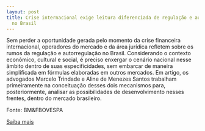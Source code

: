 ```yaml
---
layout: post
title: Crise internacional exige leitura diferenciada de regulação e autorregulação
  no Brasil
---
```

<p>Sem perder a oportunidade gerada pelo momento da crise financeira internacional, operadores do mercado e da área jurídica refletem sobre os rumos da regulação e autorregulação no Brasil. Considerando o contexto econômico, cultural e social, é preciso enxergar o cenário nacional nesse âmbito dentro de suas especificidades, sem embarcar de maneira simplificada em fórmulas elaboradas em outros mercados. Em artigo, os advogados Marcelo Trindade e Aline de Menezes Santos trabalham primeiramente na conceituação desses dois mecanismos para, posteriormente, analisar as possibilidades de desenvolvimento nesses frentes, dentro do mercado brasileiro.</p><p>Fonte: BM&FBOVESPA </p><p><a href="http://www.bmfbovespa.com.br/juridico/download/Artigo_MarceloTrindade.pdf" target="_blank">Saiba mais</a> </p>
